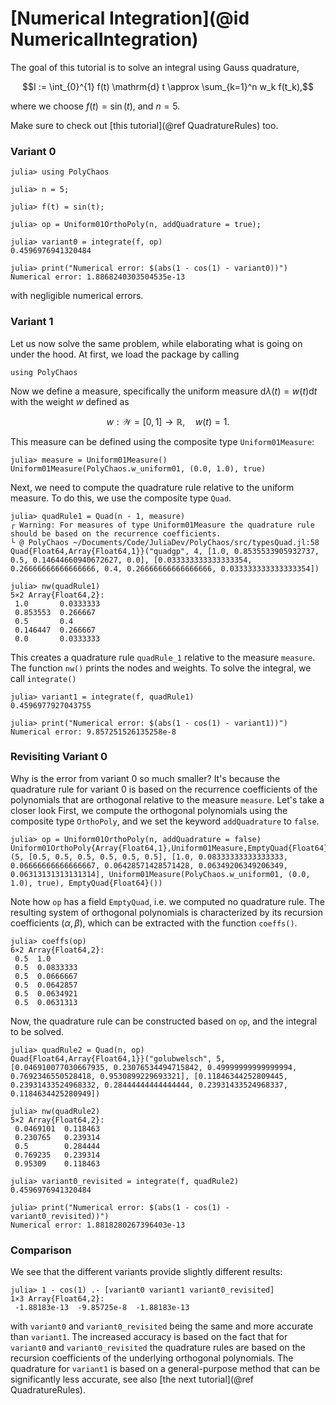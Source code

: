 # [Numerical Integration](@id NumericalIntegration)

The goal of this tutorial is to solve an integral using Gauss quadrature,

```math
I := \int_{0}^{1} f(t) \mathrm{d} t \approx \sum_{k=1}^n w_k f(t_k),
```

where we choose $f(t) = \sin(t)$, and $n = 5$.

Make sure to check out [this tutorial](@ref QuadratureRules) too.

### Variant 0

```jldoctest mylabel
julia> using PolyChaos

julia> n = 5;

julia> f(t) = sin(t);

julia> op = Uniform01OrthoPoly(n, addQuadrature = true);

julia> variant0 = integrate(f, op)
0.4596976941320484

julia> print("Numerical error: $(abs(1 - cos(1) - variant0))")
Numerical error: 1.8868240303504535e-13
```

with negligible numerical errors.

### Variant 1

Let us  now solve the same problem, while elaborating what is going on under the hood.
At first, we load the package by calling

```@repl
using PolyChaos
```

Now we define a measure, specifically the uniform measure $\mathrm{d}\lambda(t) = w(t) \mathrm{d} t$ with the weight $w$ defined as

```math
  w: \mathcal{W} = [0,1] \rightarrow \mathbb{R}, \quad w(t) = 1.
```

This measure can be defined using the composite type `Uniform01Measure`:

```jldoctest mylabel
julia> measure = Uniform01Measure()
Uniform01Measure(PolyChaos.w_uniform01, (0.0, 1.0), true)
```

Next, we need to compute the quadrature rule relative to the uniform measure.
To do this, we use the composite type `Quad`.

```jldoctest mylabel
julia> quadRule1 = Quad(n - 1, measure)
┌ Warning: For measures of type Uniform01Measure the quadrature rule should be based on the recurrence coefficients.
└ @ PolyChaos ~/Documents/Code/JuliaDev/PolyChaos/src/typesQuad.jl:58
Quad{Float64,Array{Float64,1}}("quadgp", 4, [1.0, 0.8535533905932737, 0.5, 0.14644660940672627, 0.0], [0.033333333333333354, 0.26666666666666666, 0.4, 0.26666666666666666, 0.033333333333333354])

julia> nw(quadRule1)
5×2 Array{Float64,2}:
 1.0       0.0333333
 0.853553  0.266667 
 0.5       0.4      
 0.146447  0.266667 
 0.0       0.0333333
```

This creates a quadrature rule `quadRule_1` relative to the measure `measure`.
The function `nw()` prints the nodes and weights.
To solve the integral, we call `integrate()`

```jldoctest mylabel
julia> variant1 = integrate(f, quadRule1)
0.4596977927043755

julia> print("Numerical error: $(abs(1 - cos(1) - variant1))")
Numerical error: 9.857251526135258e-8
```

### Revisiting Variant 0

Why is the error from variant 0 so much smaller?
It's because the quadrature rule for variant 0 is based on the recurrence coefficients of the polynomials that are orthogonal relative to the measure `measure`.
Let's take a closer look
First, we compute the orthogonal polynomials using the composite type `OrthoPoly`, and we set the keyword `addQuadrature` to `false`.

```jldoctest mylabel
julia> op = Uniform01OrthoPoly(n, addQuadrature = false)
Uniform01OrthoPoly{Array{Float64,1},Uniform01Measure,EmptyQuad{Float64}}(5, [0.5, 0.5, 0.5, 0.5, 0.5, 0.5], [1.0, 0.08333333333333333, 0.06666666666666667, 0.06428571428571428, 0.06349206349206349, 0.06313131313131314], Uniform01Measure(PolyChaos.w_uniform01, (0.0, 1.0), true), EmptyQuad{Float64}())
```

Note how `op` has a field `EmptyQuad`, i.e. we computed no quadrature rule.
The resulting system of orthogonal polynomials is characterized by its recursion coefficients $(\alpha, \beta)$, which can be extracted with the function `coeffs()`.

```jldoctest mylabel
julia> coeffs(op)
6×2 Array{Float64,2}:
 0.5  1.0      
 0.5  0.0833333
 0.5  0.0666667
 0.5  0.0642857
 0.5  0.0634921
 0.5  0.0631313
```

Now, the quadrature rule can be constructed based on `op`, and the integral to be solved.

```jldoctest mylabel
julia> quadRule2 = Quad(n, op)
Quad{Float64,Array{Float64,1}}("golubwelsch", 5, [0.046910077030667935, 0.23076534494715842, 0.49999999999999994, 0.7692346550528418, 0.9530899229693321], [0.11846344252809445, 0.23931433524968332, 0.28444444444444444, 0.23931433524968337, 0.1184634425280949])

julia> nw(quadRule2)
5×2 Array{Float64,2}:
 0.0469101  0.118463
 0.230765   0.239314
 0.5        0.284444
 0.769235   0.239314
 0.95309    0.118463

julia> variant0_revisited = integrate(f, quadRule2)
0.4596976941320484

julia> print("Numerical error: $(abs(1 - cos(1) - variant0_revisited))")
Numerical error: 1.8818280267396403e-13
```

### Comparison

We see that the different variants provide slightly different results:

```jldoctest mylabel
julia> 1 - cos(1) .- [variant0 variant1 variant0_revisited]
1×3 Array{Float64,2}:
 -1.88183e-13  -9.85725e-8  -1.88183e-13
```

with `variant0` and `variant0_revisited` being the same and more accurate than `variant1`.
The increased accuracy is based on the fact that for `variant0` and `variant0_revisited` the quadrature rules are based on the recursion coefficients of the underlying orthogonal polynomials.
The quadrature for `variant1` is based on a general-purpose method that can be significantly less accurate, see also [the next tutorial](@ref QuadratureRules).
